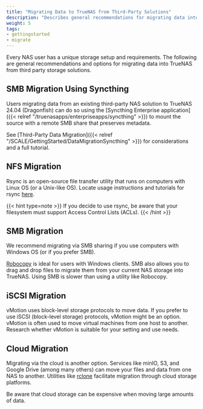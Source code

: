 ```yaml
---
title: "Migrating Data to TrueNAS from Third-Party Solutions"
description: "Describes general recommendations for migrating data into TrueNAS from existing storage solutions."
weight: 5
tags:
- gettingstarted
- migrate
---
```


Every NAS user has a unique storage setup and requirements. The following are general recommendations and options for migrating data into TrueNAS from third party storage solutions.

## SMB Migration Using Syncthing

Users migrating data from an existing third-party NAS solution to TrueNAS 24.04 (Dragonfish) can do so using the [Syncthing Enterprise application]({{< relref "/truenasapps/enterpriseapps/syncthing" >}}) to mount the source with a remote SMB share that preserves metadata.

See [Third-Party Data Migration]({{< relref "/SCALE/GettingStarted/DataMigrationSyncthing" >}}) for considerations and a full tutorial.

## NFS Migration

Rsync is an open-source file transfer utility that runs on computers with Linux OS (or a Unix-like OS). Locate usage instructions and tutorials for rsync [here](https://rsync.samba.org/).

{{< hint type=note >}}
If you decide to use rsync, be aware that your filesystem must support Access Control Lists (ACLs).
{{< /hint >}}

## SMB Migration

We recommend migrating via SMB sharing if you use computers with Windows OS (or if you prefer SMB).

[Robocopy](https://learn.microsoft.com/en-us/windows-server/administration/windows-commands/robocopy) is ideal for users with Windows clients. SMB also allows you to drag and drop files to migrate them from your current NAS storage into TrueNAS. Using SMB is slower than using a utility like Robocopy.

## iSCSI Migration

vMotion uses block-level storage protocols to move data. If you prefer to use iSCSI (block-level storage) protocols, vMotion might be an option. vMotion is often used to move virtual machines from one host to another. Research whether vMotion is suitable for your setting and use needs.

## Cloud Migration

Migrating via the cloud is another option. Services like minIO, S3, and Google Drive (among many others) can move your files and data from one NAS to another. Utilities like [rclone](https://rclone.org/) facilitate migration through cloud storage platforms.

Be aware that cloud storage can be expensive when moving large amounts of data.
